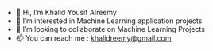 - 👋 Hi, I’m Khalid Yousif Alreemy
- 👀 I’m interested in Machine Learning application projects
- 💞️ I’m looking to collaborate on Machine Learning Projects
- 📫 You can reach me : khalidreemy@gmail.com

<!---
khalidreemy/khalidreemy is a ✨ special ✨ repository because its `README.md` (this file) appears on your GitHub profile.
You can click the Preview link to take a look at your changes.
--->
